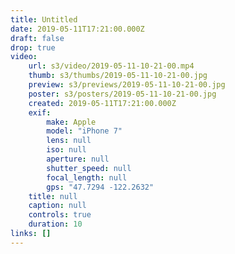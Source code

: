 ```yaml
---
title: Untitled
date: 2019-05-11T17:21:00.000Z
draft: false
drop: true
video:
    url: s3/video/2019-05-11-10-21-00.mp4
    thumb: s3/thumbs/2019-05-11-10-21-00.jpg
    preview: s3/previews/2019-05-11-10-21-00.jpg
    poster: s3/posters/2019-05-11-10-21-00.jpg
    created: 2019-05-11T17:21:00.000Z
    exif:
        make: Apple
        model: "iPhone 7"
        lens: null
        iso: null
        aperture: null
        shutter_speed: null
        focal_length: null
        gps: "47.7294 -122.2632"
    title: null
    caption: null
    controls: true
    duration: 10
links: []
---
```

